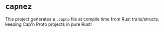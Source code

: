 # `capnez`

This project generates a `.capnp` file at compile time from Rust traits/structs, keeping Cap'n Proto projects in pure Rust!
